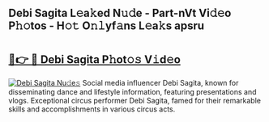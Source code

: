 ## Debi Sagita L𝚎a𝚔ed N𝚞𝚍e - Part-nVt Vi𝚍𝚎o P𝚑𝚘tos - H𝚘𝚝 O𝚗𝚕yf𝚊ns L𝚎a𝚔s apsru

# <h2><a href="http://kfcpkc.oniu.top/?m=Debi+Sagita">🔗👉 🔴 Debi Sagita P𝚑ot𝚘𝚜 V𝚒d𝚎o</a></h2>

[![Debi Sagita Nu𝚍e𝚜](https://i.imgur.com/0qMVB7G.gif)](http://kfcpkc.oniu.top/?m=Debi+Sagita)
Social media influencer Debi Sagita, known for disseminating dance and lifestyle information, featuring presentations and vlogs. Exceptional circus performer Debi Sagita, famed for their remarkable skills and accomplishments in various circus acts.  
